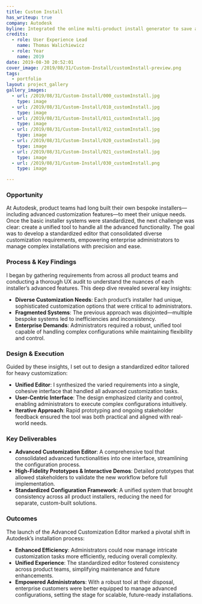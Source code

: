 ```yaml
---
title: Custom Install
has_writeup: true
company: Autodesk
byline: Integrated the online multi-product install generator to save and store created and shared install packages
credits:
  - role: User Experience Lead
    name: Thomas Walichiewicz
  - role: Year
    name: 2019
date: 2019-08-30 20:52:01
cover_image: /2019/08/31/Custom-Install/customInstall-preview.png
tags:
  - portfolio
layout: project_gallery
gallery_images:
  - url: /2019/08/31/Custom-Install/000_customInstall.jpg
    type: image
  - url: /2019/08/31/Custom-Install/010_customInstall.jpg
    type: image
  - url: /2019/08/31/Custom-Install/011_customInstall.jpg
    type: image
  - url: /2019/08/31/Custom-Install/012_customInstall.jpg
    type: image
  - url: /2019/08/31/Custom-Install/020_customInstall.jpg
    type: image
  - url: /2019/08/31/Custom-Install/021_customInstall.jpg
    type: image
  - url: /2019/08/31/Custom-Install/030_customInstall.png
    type: image

---
```


### Opportunity

At Autodesk, product teams had long built their own bespoke installers—including advanced customization features—to meet their unique needs. Once the basic installer systems were standardized, the next challenge was clear: create a unified tool to handle all the advanced functionality. The goal was to develop a standardized editor that consolidated diverse customization requirements, empowering enterprise administrators to manage complex installations with precision and ease.

### Process & Key Findings

I began by gathering requirements from across all product teams and conducting a thorough UX audit to understand the nuances of each installer’s advanced features. This deep dive revealed several key insights:

- **Diverse Customization Needs**: Each product’s installer had unique, sophisticated customization options that were critical to administrators.
- **Fragmented Systems**: The previous approach was disjointed—multiple bespoke systems led to inefficiencies and inconsistency.
- **Enterprise Demands**: Administrators required a robust, unified tool capable of handling complex configurations while maintaining flexibility and control.

### Design & Execution

Guided by these insights, I set out to design a standardized editor tailored for heavy customization:

- **Unified Editor**: I synthesized the varied requirements into a single, cohesive interface that handled all advanced customization tasks.
- **User-Centric Interface**: The design emphasized clarity and control, enabling administrators to execute complex configurations intuitively.
- **Iterative Approach**: Rapid prototyping and ongoing stakeholder feedback ensured the tool was both practical and aligned with real-world needs.

### Key Deliverables

- **Advanced Customization Editor**: A comprehensive tool that consolidated advanced functionalities into one interface, streamlining the configuration process.
- **High-Fidelity Prototypes & Interactive Demos**: Detailed prototypes that allowed stakeholders to validate the new workflow before full implementation.
- **Standardized Configuration Framework**: A unified system that brought consistency across all product installers, reducing the need for separate, custom-built solutions.

### Outcomes

The launch of the Advanced Customization Editor marked a pivotal shift in Autodesk’s installation process:

- **Enhanced Efficiency**: Administrators could now manage intricate customization tasks more efficiently, reducing overall complexity.
- **Unified Experience**: The standardized editor fostered consistency across product teams, simplifying maintenance and future enhancements.
- **Empowered Administrators**: With a robust tool at their disposal, enterprise customers were better equipped to manage advanced configurations, setting the stage for scalable, future-ready installations.
